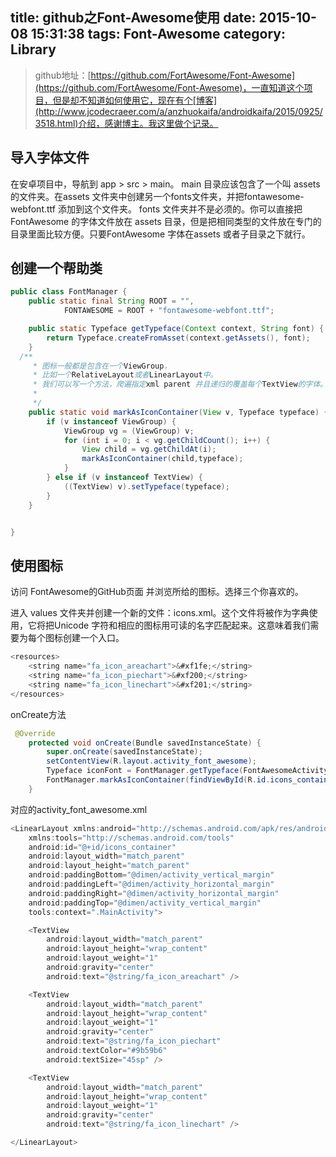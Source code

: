 title: github之Font-Awesome使用
date: 2015-10-08 15:31:38
tags: Font-Awesome
category: Library
---
>github地址：[https://github.com/FortAwesome/Font-Awesome](https://github.com/FortAwesome/Font-Awesome)，一直知道这个项目，但是却不知道如何使用它，现在有个[博客](http://www.jcodecraeer.com/a/anzhuokaifa/androidkaifa/2015/0925/3518.html)介绍，感谢博主。我这里做个记录。

## 导入字体文件
在安卓项目中，导航到 app > src > main。 main 目录应该包含了一个叫 assets的文件夹。在assets 文件夹中创建另一个fonts文件夹，并把fontawesome-webfont.ttf 添加到这个文件夹。
fonts 文件夹并不是必须的。你可以直接把FontAwesome 的字体文件放在 assets 目录，但是把相同类型的文件放在专门的目录里面比较方便。只要FontAwesome 字体在assets 或者子目录之下就行。
<!--more-->
## 创建一个帮助类
```java
public class FontManager {
    public static final String ROOT = "",
            FONTAWESOME = ROOT + "fontawesome-webfont.ttf";

    public static Typeface getTypeface(Context context, String font) {
        return Typeface.createFromAsset(context.getAssets(), font);
    }
  /**
     * 图标一般都是包含在一个ViewGroup，
     * 比如一个RelativeLayout或者LinearLayout中。
     * 我们可以写一个方法，爬遍指定xml parent 并且递归的覆盖每个TextView的字体。
     *
     */
    public static void markAsIconContainer(View v, Typeface typeface) {
        if (v instanceof ViewGroup) {
            ViewGroup vg = (ViewGroup) v;
            for (int i = 0; i < vg.getChildCount(); i++) {
                View child = vg.getChildAt(i);
                markAsIconContainer(child,typeface);
            }
        } else if (v instanceof TextView) {
            ((TextView) v).setTypeface(typeface);
        }
    }


}
```
## 使用图标
访问 FontAwesome的GitHub页面 并浏览所给的图标。选择三个你喜欢的。

进入 values 文件夹并创建一个新的文件：icons.xml。这个文件将被作为字典使用，它将把Unicode 字符和相应的图标用可读的名字匹配起来。这意味着我们需要为每个图标创建一个入口。
```js
<resources>
    <string name="fa_icon_areachart">&#xf1fe;</string>
    <string name="fa_icon_piechart">&#xf200;</string>
    <string name="fa_icon_linechart">&#xf201;</string>
</resources>
```
onCreate方法
```java
 @Override
    protected void onCreate(Bundle savedInstanceState) {
        super.onCreate(savedInstanceState);
        setContentView(R.layout.activity_font_awesome);
        Typeface iconFont = FontManager.getTypeface(FontAwesomeActivity.this, FontManager.FONTAWESOME);
        FontManager.markAsIconContainer(findViewById(R.id.icons_container), iconFont);
    }
```
对应的activity_font_awesome.xml
```js
<LinearLayout xmlns:android="http://schemas.android.com/apk/res/android"
    xmlns:tools="http://schemas.android.com/tools"
    android:id="@+id/icons_container"
    android:layout_width="match_parent"
    android:layout_height="match_parent"
    android:paddingBottom="@dimen/activity_vertical_margin"
    android:paddingLeft="@dimen/activity_horizontal_margin"
    android:paddingRight="@dimen/activity_horizontal_margin"
    android:paddingTop="@dimen/activity_vertical_margin"
    tools:context=".MainActivity">

    <TextView
        android:layout_width="match_parent"
        android:layout_height="wrap_content"
        android:layout_weight="1"
        android:gravity="center"
        android:text="@string/fa_icon_areachart" />

    <TextView
        android:layout_width="match_parent"
        android:layout_height="wrap_content"
        android:layout_weight="1"
        android:gravity="center"
        android:text="@string/fa_icon_piechart"
        android:textColor="#9b59b6"
        android:textSize="45sp" />

    <TextView
        android:layout_width="match_parent"
        android:layout_height="wrap_content"
        android:layout_weight="1"
        android:gravity="center"
        android:text="@string/fa_icon_linechart" />

</LinearLayout>
```